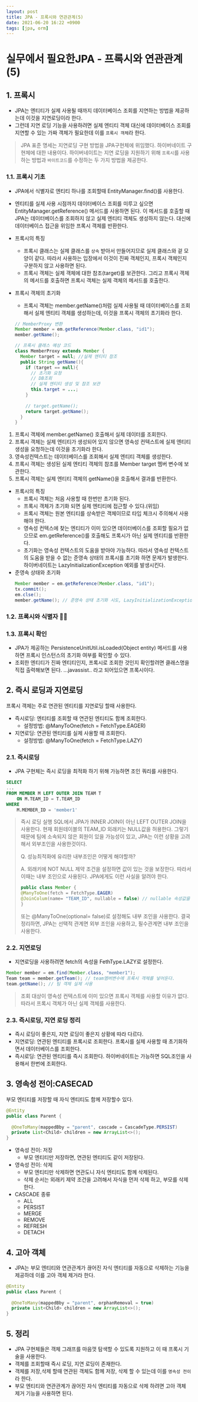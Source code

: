 ```yaml
---
layout: post
title: JPA - 프록시와 연관관계(5)
date: 2021-06-20 16:22 +0900
tags: [jpa, orm]
---
```

# 실무에서 필요한JPA - 프록시와 연관관계(5)

## 1. 프록시

- JPA는 엔티티가 실제 사용될 때까지 데이터베이스 조회를 지연하는 방법을 제공하는데 이것을 지연로딩이라 한다.
- 그런데 지연 로딩 기능을 사용하려면 실제 엔티티 객체 대신에 데이터베이스 조회를 지연할 수 있는 가짜 객체가 필요한데 이를 `프록시 객체`라 한다.

> JPA 표준 명세는 지연로딩 구현 방법을 JPA구현체에 위임했다. 하이버네이트 구현체에 대한 내용이다. 
> 하이버네이트는 지연 로딩을 지원하기 위해 `프록시`를 사용하는 방법과 `바이트코드`를 수정하는 두 가지 방법을 제공한다. 

### 1.1. 프록시 기초 

- JPA에서 식별자로 엔티티 하나를 조회할때 EntityManager.find()를 사용한다. 
- 엔티티를 실제 사용 시점까지 데이터베이스 조회를 미루고 싶으면 EntityManager.getReference() 메서드를 사용하면 된다. 이 메서드를 호출할 때 JPA는 데이터베이스를 조회하지 않고 실제 엔티티 객체도 생성하지 않는다. 대신에 데이터베이스 접근을 위임한 프록시 객체를 반환한다.

- 프록시의 특징
  - 프록시 클래스는 실제 클래스를 `상속` 받아서 만들어지므로 실제 클래스와 겉 모양이 같다. 따라서 사용하는 입장에서 이것이 진짜 객체인지, 프록시 객체인지 구분하지 않고 사용하면 된다.
  - 프록시 객체는 실제 객체에 대한 참조(target)를 보관한다. 그리고 프록시 객체의 메서드를 호출하면 프록시 객체는 실제 객체의 메서드를 호출한다.
- 프록시 객체의 초기화 
  - 프록시 객체는 member.getName()처럼 실제 사용될 때 데이터베이스를 조회해서 실제 엔티티 객체를 생성하는데, 이것을 프록시 객체의 초기화라 한다. 
  ```java
  // MemberProxy 변환
  Member member = em.getReference(Member.class, "id1");
  member.getName();
  ```
  ```java
  // 프록시 클래스 예상 코드
  class MemberProxy extends Member {
    Member target = null; //실제 엔티티 참조
    public String getName(){
      if (target == null){
        // 초기화 요청
        // DB조회
        // 실제 엔티티 생성 및 참조 보관 
        this.target = ...; 
      }
      
      // target.getName();
      return target.getName();
    }
  }
  ```
1. 프록시 객체에 member.getName() 호출해서 실제 데이터를 조회한다.
2. 프록시 객체는 실제 엔티티가 생성되어 있지 않으면 영속성 컨텍스트에 실제 엔티티 생성을 요청하는데 이것을 초기화라 한다.
3. 영속성컨텍스트는 데이터베이스를 조회해서 실제 엔티티 객체를 생성한다.
4. 프록시 객체는 생성된 실제 엔티티 객체의 참조를 Member target 멤버 변수에 보관한다.
5. 프록시 객체는 실제 엔티티 객체의 getName()을 호출해서 결과를 반환한다. 



- 프록시의 특징
  - 프록시 객체는 처음 사용할 때 한번만 초기화 된다.
  - 프록시 객체가 초기화 되면 실제 엔티티에 접근할 수 있다.(위임)
  - 프록시 객체는 원본 엔티티를 상속받은 객체이므로 타입 체크시 주의해서 사용해야 한다.
  - 영속성 컨텍스에 찾는 엔티티가 이미 있으면 데이터베이스를 조회할 필요가 없으므로 em.getReference()를 호출해도 프록시가 아닌 실제 엔티티를 반환한다.
  - 초기화는 영속성 컨텍스트의 도움을 받아야 가능하다. 따라서 영속성 컨텍스트의 도움을 받을 수 없는 준영속 상태의 프록시를 초기화 하면 문제가 발생한다. 하이버네이트는 LazyInitializationException 예외를 발생시킨다. 
- 준영속 상태와 초기화 
  ```java
  Member member = em.getReference(Member.class, "id1");
  tx.commit();
  em.clse();
  member.getName(); // 준영속 상태 초기화 시도, LazyInitializationException 예외 발생
  ```


### 1.2. 프록시와 식별자 📖📖

### 1.3. 프록시 확인

- JPA가 제공하는 PersistenceUnitUtil.isLoaded(Object entity) 메서드를 사용하면 프록시 인스턴스의 초기화 여부를 확인할 수 있다. 
- 조회한 엔티티가 진짜 엔티티인지, 프록시로 조회한 것인지 확인할려면 클래스명을 직접 출력해보면 된다. ...javassist.. 라고 되어있으면 프록시이다.

## 2. 즉시 로딩과 지연로딩

프록시 객체는 주로 연관된 엔티티를 지연로딩 할때 사용한다. 

- 즉시로딩: 엔티티를 조회할 때 연관된 엔티티도 함께 조회한다. 
  - 설정방법: @ManyToOne(fetch = FetchType.EAGER)
- 지연로딩: 연관된 엔티티를 실제 사용할 때 조회한다.
  - 설정방법: @ManyToOne(fetch = FetchType.LAZY)

### 2.1. 즉시로딩

- JPA 구현체는 즉시 로딩을 최적화 하기 위해 가능하면 조인 쿼리를 사용한다. 

```sql
SELECT 
... 
FROM MEMBER M LEFT OUTER JOIN TEAM T 
	ON M.TEAM_ID = T.TEAM_ID
WHERE 
	M.MEMBER_ID = 'member1'
```

> 즉시 로딩 실행 SQL에서 JPA가 INNER JOIN이 아닌 LEFT OUTER JOIN을 사용한다. 
> 현재 회원테이블의 TEAM_ID 외래키는 NULL값을 허용한다. 그렇기 때문에 팀에 소속되지 않은 회원이 있을 가능성이 있고, JPA는 이런 상황을 고려해서 외부조인을 사용한것이다. 
>
> Q. 성능최적화에 유리한 내부조인은 어떻게 해야할까? 
>
> A. 외래키에 NOT NULL 제약 조건을 설정하면 값이 있는 것을 보장한다. 따라서 이때는 내부 조인으로 사용된다. 
> JPA에게도 이런 사실을 알려야 한다.
>
> ```java
> public class Member {
> @ManyToOne(fetch = FetchType.EAGER)
> @JoinColum(name= "TEAM_ID", nullable = false) // nullable 속성값을 설정해야 한다.
> }
> ```
>
> 또는 @ManyToOne(optional= false)로 설정해도 내부 조인을 사용한다. 
> 결국 정리하면, JPA는 선택적 관계면 외부 조인을 사용하고, 필수관계면 내부 조인을 사용한다.

### 2.2. 지연로딩

- 지연로딩을 사용하려면 fetch의 속성을 FethType.LAZY로 설정한다. 

```java
Member member = em.find(Member.class, "member1");
Team team = member.getTeam(); // team멤버변수에 프록시 객체를 넣어둔다.
team.getName(); // 팀 객체 실제 사용
```

> 조회 대상이 영속성 컨텍스트에 이미 있으면 프록시 객체를 사용할 이유가 없다. 따라서 프록시 객체가 아닌 실제 객체를 사용한다.

### 2.3. 즉시로딩, 지연 로딩 정리 

- 즉시 로딩이 좋은지, 지연 로딩이 좋은지 상황에 따라 다르다. 
- 지연로딩: 연관된 엔티티를 프록시로 조회한다. 프록시를 실제 사용할 때 초기화하면서 데이터베이스를 조회한다.
- 즉시로딩: 연관된 엔티티를 즉시 조회한다. 하이버네이트는 가능하면 SQL조인을 사용해서 한번에 조회한다.

## 3. 영속성 전이:CASECAD

부모 엔티티를 저장할 때 자식 엔티티도 함께 저장할수 있다. 

```java
@Entity
public class Parent {
  
  @OneToMany(mappedBby = "parent", cascade = CascadeType.PERSIST)
  private List<Child> children = new ArrayList<>();
}
```

- 영속성 전이: 저장
  - 부모 엔티티만 저장하면, 연관된 엔티티도 같이 저장된다.
- 영속성 전이: 삭제
  - 부모 엔티티만 삭제하면 연관도니 자식 엔티티도 함께 삭제된다.
  - 삭제 순서는 외래키 제약 조건을 고려해서 자식을 먼저 삭제 하고, 부모를 삭제한다.
- CASCADE 종류 
  - ALL
  - PERSIST
  - MERGE 
  - REMOVE 
  - REFRESH
  - DETACH

## 4. 고아 객체 

- JPA는 부모 엔티티와 연관관계가 끊어진 자식 엔티티를 자동으로 삭제하는 기능을 제공하데 이를 고아 객체 제거라 한다. 

```java
@Entity
public class Parent {
  
  @OneToMany(mappedBby = "parent", orphanRemoval = true)
  private List<Child> children = new ArrayList<>();
}
```

## 5. 정리 

- JPA 구현체들은 객체 그래프를 마음껏 탐색할 수 있도록 지원하고 이 때 프록시 기술을 사용한다.
- 객체를 조회할때 즉시 로딩, 지연 로딩이 존재한다.
- 객체를 저장,삭제 할때 연관된 객체도 함께 저장, 삭제 할 수 있는데 이를 `영속성 전이` 라 한다.
- 부모 엔티티와 연관관계가 끊어진 자식 엔티티를 자동으로 삭제 하려면 고아 객체 제거 기능을 사용하면 된다.